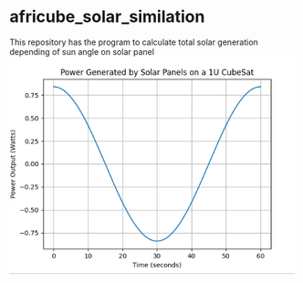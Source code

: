 # africube_solar_similation
This repository has the program to calculate total solar generation depending of sun angle on solar panel<br>
<img src="Solar_panel_power1.png" width="500"><br>

